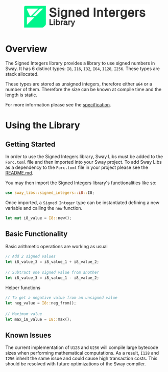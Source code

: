 <p align="center">
    <picture>
        <source media="(prefers-color-scheme: dark)" srcset=".docs/signedints-logo-dark-theme.png">
        <img alt="SwayApps logo" width="400px" src=".docs/signedints-logo-light-theme.png">
    </picture>
</p>

# Overview

The Signed Integers library provides a library to use signed numbers in Sway. It has 6 distinct types: `I8`, `I16`, `I32`, `I64`, `I128`, `I256`. These types are stack allocated.

These types are stored as unsigned integers, therefore either `u64` or a number of them. Therefore the size can be known at compile time and the length is static. 

For more information please see the [specification](./SPECIFICATION.md).

# Using the Library

## Getting Started

In order to use the Signed Integers library, Sway Libs must be added to the `Forc.toml` file and then imported into your Sway project. To add Sway Libs as a dependency to the `Forc.toml` file in your project please see the [README.md](../../README.md).

You may then import the Signed Integers library's functionalities like so:

```rust
use sway_libs::signed_integers::i8::I8;
```

Once imported, a `Signed Integer` type can be instantiated defining a new variable and calling the `new` function.

```rust
let mut i8_value = I8::new();
```

## Basic Functionality

Basic arithmetic operations are working as usual

```rust
// Add 2 signed values
let i8_value_3 = i8_value_1 + i8_value_2;

// Subtract one signed value from another
let i8_value_3 = i8_value_1 - i8_value_2;
```

Helper functions

```rust
// To get a negative value from an unsigned value 
let neg_value = I8::neg_from();

// Maximum value
let max_i8_value = I8::max();
```

## Known Issues
The current implementation of `U128` and `U256` will compile large bytecode sizes when performing mathematical computations. As a result, `I128` and `I256` inherit the same issue and could cause high transaction costs. This should be resolved with future optimizations of the Sway compiler.